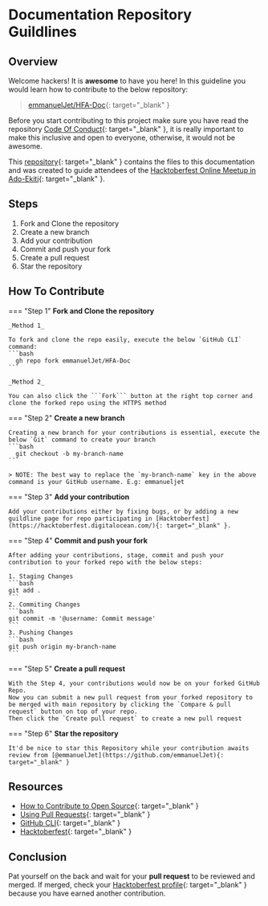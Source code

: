 # Documentation Repository Guildlines
## Overview
Welcome hackers! It is **awesome** to have you here! In this guideline you would learn how to contribute to the below repository:

> [emmanuelJet/HFA-Doc](https://github.com/emmanuelJet/HFA-Doc){: target="_blank" }

Before you start contributing to this project make sure you have read the repository [Code Of Conduct](https://github.com/emmanuelJet/HFA-Doc/blob/master/CODE_OF_CONDUCT.md){: target="_blank" }, it is really important to make this inclusive and open to everyone, otherwise, it would not be awesome.

This [repository](https://github.com/emmanuelJet/HFA-Doc){: target="_blank" } contains the files to this documentation and was created to guide attendees of the [Hacktoberfest Online Meetup in Ado-Ekiti](https://organize.mlh.io/participants/events/4592-hacktoberfest-online-meetup-in-ado-ekiti-dsc-eksu-aekiti){: target="_blank" }.

## Steps

1. Fork and Clone the repository
2. Create a new branch
3. Add your contribution
4. Commit and push your fork
5. Create a pull request
6. Star the repository

## How To Contribute

=== "Step 1"
    **Fork and Clone the repository**

    _Method 1_

    To fork and clone the repo easily, execute the below `GitHub CLI` command:
    ```bash
      gh repo fork emmanuelJet/HFA-Doc
    ```

    _Method 2_

    You can also click the ```Fork``` button at the right top corner and clone the forked repo using the HTTPS method


=== "Step 2"
    **Create a new branch**

    Creating a new branch for your contributions is essential, execute the below `Git` command to create your branch 
    ```bash
      git checkout -b my-branch-name
    ```

    > NOTE: The best way to replace the `my-branch-name` key in the above command is your GitHub username. E.g: emmanueljet

=== "Step 3"
    **Add your contribution**

    Add your contributions either by fixing bugs, or by adding a new guildline page for repo participating in [Hacktoberfest](https://hacktoberfest.digitalocean.com/){: target="_blank" }.

=== "Step 4"
    **Commit and push your fork**

    After adding your contributions, stage, commit and push your contribution to your forked repo with the below steps:

    1. Staging Changes
    ```bash
    git add .
    ```
    2. Commiting Changes
    ```bash
    git commit -m '@username: Commit message'
    ```
    3. Pushing Changes
    ```bash
    git push origin my-branch-name
    ```

=== "Step 5"
    **Create a pull request**

    With the Step 4, your contributions would now be on your forked GitHub Repo. 
    Now you can submit a new pull request from your forked repository to be merged with main repository by clicking the `Compare & pull request` button on top of your repo. 
    Then click the `Create pull request` to create a new pull request
    

=== "Step 6"
    **Star the repository**

    It'd be nice to star this Repository while your contribution awaits review from [@emmanuelJet](https://github.com/emmanuelJet){: target="_blank" }

## Resources

- [How to Contribute to Open Source](https://opensource.guide/how-to-contribute/){: target="_blank" }
- [Using Pull Requests](https://help.github.com/articles/about-pull-requests/){: target="_blank" }
- [GitHub CLI](https://cli.github.com/){: target="_blank" }
- [Hacktoberfest](https://hacktoberfest.digitalocean.com/details){: target="_blank" }

## Conclusion
Pat yourself on the back and wait for your **pull request** to be reviewed and merged. If merged, check your [Hacktoberfest profile](https://hacktoberfest.digitalocean.com/profile){: target="_blank" } because you have earned another contribution.